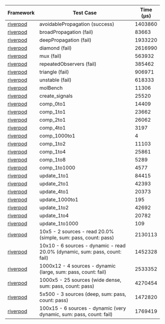 | Framework | Test Case | Time (μs) |
| --- | --- | --- |
| [riverpod](https://github.com/rrousselGit/riverpod) | avoidablePropagation (success) | 1403860 |
| [riverpod](https://github.com/rrousselGit/riverpod) | broadPropagation (fail) | 83663 |
| [riverpod](https://github.com/rrousselGit/riverpod) | deepPropagation (fail) | 1933220 |
| [riverpod](https://github.com/rrousselGit/riverpod) | diamond (fail) | 2616990 |
| [riverpod](https://github.com/rrousselGit/riverpod) | mux (fail) | 563932 |
| [riverpod](https://github.com/rrousselGit/riverpod) | repeatedObservers (fail) | 385462 |
| [riverpod](https://github.com/rrousselGit/riverpod) | triangle (fail) | 906971 |
| [riverpod](https://github.com/rrousselGit/riverpod) | unstable (fail) | 618333 |
| [riverpod](https://github.com/rrousselGit/riverpod) | molBench | 11306 |
| [riverpod](https://github.com/rrousselGit/riverpod) | create_signals | 25520 |
| [riverpod](https://github.com/rrousselGit/riverpod) | comp_0to1 | 14409 |
| [riverpod](https://github.com/rrousselGit/riverpod) | comp_1to1 | 23662 |
| [riverpod](https://github.com/rrousselGit/riverpod) | comp_2to1 | 26062 |
| [riverpod](https://github.com/rrousselGit/riverpod) | comp_4to1 | 3197 |
| [riverpod](https://github.com/rrousselGit/riverpod) | comp_1000to1 | 4 |
| [riverpod](https://github.com/rrousselGit/riverpod) | comp_1to2 | 11103 |
| [riverpod](https://github.com/rrousselGit/riverpod) | comp_1to4 | 25861 |
| [riverpod](https://github.com/rrousselGit/riverpod) | comp_1to8 | 5289 |
| [riverpod](https://github.com/rrousselGit/riverpod) | comp_1to1000 | 4577 |
| [riverpod](https://github.com/rrousselGit/riverpod) | update_1to1 | 84415 |
| [riverpod](https://github.com/rrousselGit/riverpod) | update_2to1 | 42393 |
| [riverpod](https://github.com/rrousselGit/riverpod) | update_4to1 | 20373 |
| [riverpod](https://github.com/rrousselGit/riverpod) | update_1000to1 | 195 |
| [riverpod](https://github.com/rrousselGit/riverpod) | update_1to2 | 42692 |
| [riverpod](https://github.com/rrousselGit/riverpod) | update_1to4 | 20782 |
| [riverpod](https://github.com/rrousselGit/riverpod) | update_1to1000 | 109 |
| [riverpod](https://github.com/rrousselGit/riverpod) | 10x5 - 2 sources - read 20.0% (simple, sum: pass, count: pass) | 2130113 |
| [riverpod](https://github.com/rrousselGit/riverpod) | 10x10 - 6 sources - dynamic - read 20.0% (dynamic, sum: pass, count: fail) | 1452328 |
| [riverpod](https://github.com/rrousselGit/riverpod) | 1000x12 - 4 sources - dynamic (large, sum: pass, count: fail) | 2533352 |
| [riverpod](https://github.com/rrousselGit/riverpod) | 1000x5 - 25 sources (wide dense, sum: pass, count: pass) | 4270454 |
| [riverpod](https://github.com/rrousselGit/riverpod) | 5x500 - 3 sources (deep, sum: pass, count: pass) | 1472820 |
| [riverpod](https://github.com/rrousselGit/riverpod) | 100x15 - 6 sources - dynamic (very dynamic, sum: pass, count: fail) | 1769419 |
